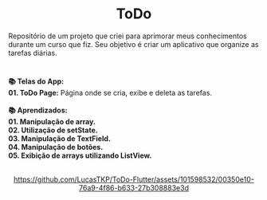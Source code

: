 <h1 align="center">ToDo</h1>
<div>
Repositório de um projeto que criei para aprimorar meus conhecimentos durante um curso que fiz. Seu objetivo é criar um aplicativo que organize as tarefas diárias.
</div>  
  

  #
<div align="left"> 
  <strong>📚 Telas do App:</strong>
</div>

<div align="left"> 
   <strong>01. ToDo Page:</strong> Página onde se cria, exibe e deleta as tarefas.
</div>



<br/>
    

<div align="left"> 
  <strong>📚 Aprendizados:</strong>
</div>

<div align="left"> 
   <strong>01. Manipulação de array.</strong>
</div>

<div align="left"> 
   <strong>02. Utilização de setState.</strong>
</div>


<div align="left"> 
   <strong>03. Manipulação de TextField.</strong>
</div>

<div align="left"> 
   <strong>04. Manipulação de botões.</strong> 


<div align="left"> 
   <strong>05. Exibição de arrays utilizando ListView.</strong>
</div>

<br />

<div align="center">
  


https://github.com/LucasTKP/ToDo-Flutter/assets/101598532/00350e10-76a9-4f86-b633-27b308883e3d




</div>



